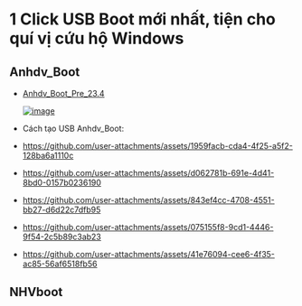 # 1 Click USB Boot mới nhất, tiện cho quí vị cứu hộ Windows

## Anhdv_Boot
- [Anhdv_Boot_Pre_23.4](https://3w7ng6-my.sharepoint.com/:f:/g/personal/driver_3w7ng6_onmicrosoft_com/EqwzdjLFHnJDu8vEM_9bQe4B7hiPDdIDfARO1Pusb0ZQ1Q?e=4SqYf4)

  [![image](https://github.com/user-attachments/assets/beb72f5c-299f-44fa-8cbd-0565fe4764a1)](https://3w7ng6-my.sharepoint.com/:f:/g/personal/driver_3w7ng6_onmicrosoft_com/EqwzdjLFHnJDu8vEM_9bQe4B7hiPDdIDfARO1Pusb0ZQ1Q?e=4SqYf4)

- Cách tạo USB Anhdv_Boot:
- https://github.com/user-attachments/assets/1959facb-cda4-4f25-a5f2-128ba6a1110c
- https://github.com/user-attachments/assets/d062781b-691e-4d41-8bd0-0157b0236190
- https://github.com/user-attachments/assets/843ef4cc-4708-4551-bb27-d6d22c7dfb95
- https://github.com/user-attachments/assets/075155f8-9cd1-4446-9f54-2c5b89c3ab23
- https://github.com/user-attachments/assets/41e76094-cee6-4f35-ac85-56af6518fb56

## NHVboot
